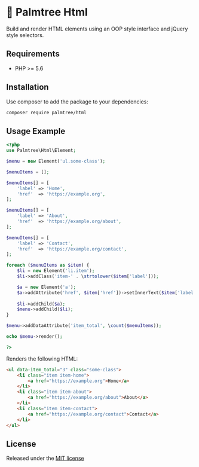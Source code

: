 # :palm_tree: Palmtree Html

Build and render HTML elements using an OOP style interface and jQuery style selectors.

## Requirements
* PHP >= 5.6

## Installation

Use composer to add the package to your dependencies:
```bash
composer require palmtree/html
```

## Usage Example
```php
<?php
use Palmtree\Html\Element;

$menu = new Element('ul.some-class');

$menuItems = [];

$menuItems[] = [
    'label' => 'Home',
    'href'  => 'https://example.org',
];

$menuItems[] = [
    'label' => 'About',
    'href'  => 'https://example.org/about',
];

$menuItems[] = [
    'label' => 'Contact',
    'href'  => 'https://example.org/contact',
];

foreach ($menuItems as $item) {
    $li = new Element('li.item');
    $li->addClass('item-' . \strtolower($item['label']));

    $a = new Element('a');
    $a->addAttribute('href', $item['href'])->setInnerText($item['label']);
    
    $li->addChild($a);
    $menu->addChild($li);
}

$menu->addDataAttribute('item_total', \count($menuItems));

echo $menu->render();

?>
```

Renders the following HTML:

```html
<ul data-item_total="3" class="some-class">
	<li class="item item-home">
		<a href="https://example.org">Home</a>
	</li>
	<li class="item item-about">
		<a href="https://example.org/about">About</a>
	</li>
	<li class="item item-contact">
		<a href="https://example.org/contact">Contact</a>
	</li>
</ul>
```

## License

Released under the [MIT license](LICENSE)
